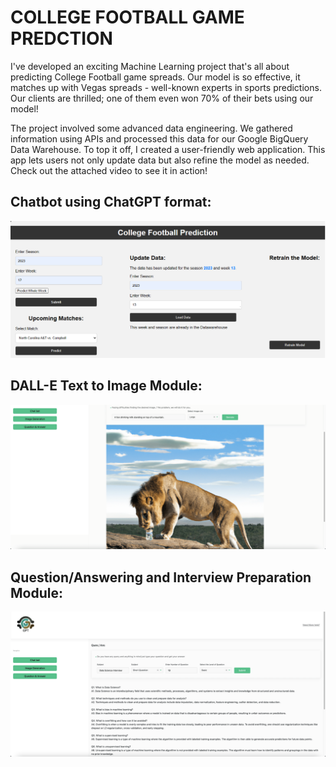 # COLLEGE FOOTBALL GAME PREDCTION
<p>I've developed an exciting Machine Learning project that's all about predicting College Football game spreads. Our model is so effective, it matches up with Vegas spreads - well-known experts in sports predictions. Our clients are thrilled; one of them even won 70% of their bets using our model!

The project involved some advanced data engineering. We gathered information using APIs and processed this data for our Google BigQuery Data Warehouse. To top it off, I created a user-friendly web application. This app lets users not only update data but also refine the model as needed. Check out the attached video to see it in action! </p>



<h2> Chatbot using ChatGPT format: </h2>

<img src="College 1.png" />
<br />

<h2> DALL-E Text to Image Module: </h2>  
<img src="https://github.com/waleedjmm/gpt3-application/blob/main/DALL-E.png" />
<br />

<h2> Question/Answering and Interview Preparation Module: </h2>  
<img src="https://github.com/waleedjmm/gpt3-application/blob/main/Question%20Asnwering.png" />
